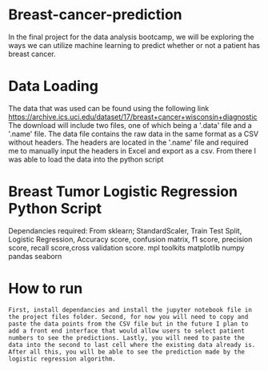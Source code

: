 # Breast-cancer-prediction
In the final project for the data analysis bootcamp, we will be exploring the ways we can utilize machine learning to predict whether or not a patient has breast cancer. 

# Data Loading
The data that was used can be found using the following link https://archive.ics.uci.edu/dataset/17/breast+cancer+wisconsin+diagnostic
The download will include two files, one of which being a '.data' file and a '.name' file. The data file contains the raw data in the same format as a CSV without headers. The headers are located in the '.name' file and required me to manually input the headers in Excel and export as a csv.
From there I was able to load the data into the python script

# Breast Tumor Logistic Regression Python Script
  Dependancies required: From sklearn; StandardScaler, Train Test Split, Logistic Regression, Accuracy score, confusion matrix, f1 score, precision score, recall score,cross validation score. 
  mpl toolkits
  matplotlib
  numpy
  pandas
  seaborn

  # How to run
    First, install dependancies and install the jupyter notebook file in the project files folder. Second, for now you will need to copy and paste the data points from the CSV file but in the future I plan to add a front end interface that would allow users to select patient numbers to see the predictions. Lastly, you will need to paste the data into the second to last cell where the existing data already is. After all this, you will be able to see the prediction made by the logistic regression algorithm.

  

